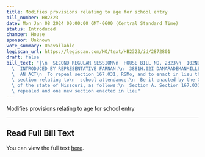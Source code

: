 ```yaml
---
title: Modifies provisions relating to age for school entry
bill_number: HB2323
date: Mon Jan 08 2024 00:00:00 GMT-0600 (Central Standard Time)
status: Introduced
chamber: House
sponsor: Unknown
vote_summary: Unavailable
legiscan_url: https://legiscan.com/MO/text/HB2323/id/2872801
draft: false
bill_text: "|\n  SECOND REGULAR SESSION\n  HOUSE BILL NO. 2323\n  102ND GENERAL ASSEMBLY\n\
  \  INTRODUCED BY REPRESENTATIVE FARNAN.\n  3881H.02I DANARADEMANMILLER,ChiefClerk\n\
  \  AN ACT\n  To repeal section 167.031, RSMo, and to enact in lieu thereof one new\
  \ section relating to\n  school attendance.\n  Be it enacted by the General Assembly\
  \ of the state of Missouri, as follows:\n  Section A. Section 167.031, RSMo, is\
  \ repealed and one new section enacted in lieu"
---
```

Modifies provisions relating to age for school entry

---

## Read Full Bill Text

You can view the full text [here](https://legiscan.com/MO/text/HB2323/id/2872801).
